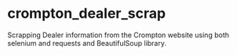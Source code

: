 # crompton_dealer_scrap
Scrapping Dealer information from the Crompton website using both selenium and  requests and BeautifulSoup library.
